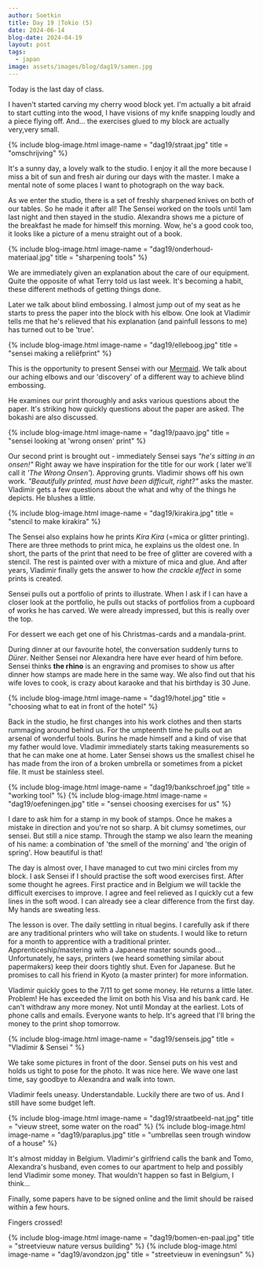 ```yaml
---
author: Soetkin
title: Day 19 |Tokio (5) 
date: 2024-06-14
blog-date: 2024-04-19
layout: post
tags:
  - japan
image: assets/images/blog/dag19/samen.jpg
---
```


Today is the last day of class. 

I haven't started carving my cherry wood block yet. I'm actually a bit afraid to start cutting into the wood, I have visions of my knife snapping loudly and a piece flying off. And... the exercises glued to my block are actually very,very small.

{% include blog-image.html image-name = "dag19/straat.jpg" title = "omschrijving" %}

It's a sunny day, a lovely walk to the studio. I enjoy it all the more because I miss a bit of sun and fresh air during our days with the master. 
I make a mental note of some places I want to photograph on the way back.

As we enter the studio, there is a set of freshly sharpened knives on both of our tables. 
So he made it after all! 
The Sensei worked on the tools until 1am last night and then stayed in the studio. Alexandra shows me a picture of the breakfast he made for himself this morning. Wow, he's a good cook too, it looks like a picture of a menu straight out of a book.

{% include blog-image.html image-name = "dag19/onderhoud-materiaal.jpg" title = "sharpening tools" %}

We are immediately given an explanation about the care of our equipment. 
Quite the opposite of what Terry told us last week. It's becoming a habit, these different methods of getting things done.

Later we talk about blind embossing. I almost jump out of my seat as he starts to press the paper into the block with his elbow. One look at Vladimir tells me that he's relieved that his explanation (and painfull lessons to me) has turned out to be 'true'.

{% include blog-image.html image-name = "dag19/elleboog.jpg" title = "sensei making a reliëfprint" %}

This is the opportunity to present Sensei with our [Mermaid](https://www.mokuhangamagic.be/about/). We talk about our aching elbows and our 'discovery' of a different way to achieve blind embossing.

He examines our print thoroughly and asks various questions about the paper. It's striking how quickly questions about the paper are asked. The bokashi are also discussed. 

{% include blog-image.html image-name = "dag19/paavo.jpg" title = "sensei looking at 'wrong onsen' print" %}

Our second print is brought out - immediately Sensei says *"he's sitting in an onsen!"* Right away we have inspiration for the title for our work ( later we'll call it *'The Wrong Onsen'*).
Approving grunts. Vladimir shows off his own work. *"Beautifully printed, must have been difficult, right?"* asks the master. Vladimir gets a few questions about the what and why of the things he depicts. He blushes a little.

{% include blog-image.html image-name = "dag19/kirakira.jpg" title = "stencil to make kirakira" %}

The Sensei also explains how he prints *Kira Kira* (=mica or glitter printing). 
There are three methods to print mica, he explains us the oldest one. In short, the parts of the print that need to be free of glitter are covered with a stencil. The rest is painted over with a mixture of mica and glue. 
And after years, Vladimir finally gets the answer to how *the crackle effect* in some prints is created.

Sensei pulls out a portfolio of prints to illustrate. When I ask if I can have a closer look at the portfolio, he pulls out stacks of portfolios from a cupboard of works he has carved. We were already impressed, but this is really over the top. 

For dessert we each get one of his Christmas-cards and a mandala-print.

During dinner at our favourite hotel, the conversation suddenly turns to *Dürer*. Neither Sensei nor Alexandra here have ever heard of him before. Sensei thinks **the rhino** is an engraving and promises to show us after dinner how stamps are made here in the same way. We also find out that his wife loves to cook, is crazy about karaoke and that his birthday is 30 June.

{% include blog-image.html image-name = "dag19/hotel.jpg" title = "choosing what to eat in front of the hotel" %}

Back in the studio, he first changes into his work clothes and then starts rummaging around behind us. For the umpteenth time he pulls out an arsenal of wonderful tools. Burins he made himself and a kind of vise that my father would love. Vladimir immediately starts taking measurements so that he can make one at home. Later Sensei shows us the smallest chisel he has made from the iron of a broken umbrella or sometimes from a picket file. It must be stainless steel.

{% include blog-image.html image-name = "dag19/bankschroef.jpg" title = "working tool" %}
{% include blog-image.html image-name = "dag19/oefeningen.jpg" title = "sensei choosing exercises for us" %}

I dare to ask him for a stamp in my book of stamps. Once he makes a mistake in direction and you're not so sharp. A bit clumsy sometimes, our sensei. But still a nice stamp. Through the stamp we also learn the meaning of his name: a combination of 'the smell of the morning' and 'the origin of spring'. How beautiful is that!

The day is almost over, I have managed to cut two mini circles from my block. 
I ask Sensei if I should practise the soft wood exercises first. After some thought he agrees. First practice and in Belgium we will tackle the difficult exercises to improve. I agree and feel relieved as I quickly cut a few lines in the soft wood. I can already see a clear difference from the first day. My hands are sweating less.

The lesson is over. The daily settling in ritual begins. I carefully ask if there are any traditional printers who will take on students. I would like to return for a month to apprentice with a traditional printer. Apprenticeship/mastering with a Japanese master sounds good... Unfortunately, he says, printers (we heard something similar about papermakers) keep their doors tightly shut. Even for Japanese. But he promises to call his friend in Kyoto (a master printer) for more information.

Vladimir quickly goes to the 7/11 to get some money. He returns a little later. 
Problem! 
He has exceeded the limit on both his Visa and his bank card. He can't withdraw any more money. Not until Monday at the earliest. 
Lots of phone calls and emails. Everyone wants to help. It's agreed that I'll bring the money to the print shop tomorrow.

{% include blog-image.html image-name = "dag19/senseis.jpg" title = "Vladimir & Sensei " %}

We take some pictures in front of the door. Sensei puts on his vest and holds us tight to pose for the photo. 
It was nice here. We wave one last time, say goodbye to Alexandra and walk into town.

Vladimir feels uneasy. Understandable. 
Luckily there are two of us. And I still have some budget left. 

{% include blog-image.html image-name = "dag19/straatbeeld-nat.jpg" title = "vieuw street, some water on the road" %}
{% include blog-image.html image-name = "dag19/paraplus.jpg" title = "umbrellas seen trough window of a house" %}

It's almost midday in Belgium. Vladimir's girlfriend calls the bank and Tomo, Alexandra's husband, even comes to our apartment to help and possibly lend Vladimir some money. That wouldn't happen so fast in Belgium, I think...

Finally, some papers have to be signed online and the limit should be raised within a few hours.

Fingers crossed!

{% include blog-image.html image-name = "dag19/bomen-en-paal.jpg" title = "streetvieuw nature versus building" %}
{% include blog-image.html image-name = "dag19/avondzon.jpg" title = "streetvieuw in eveningsun" %}

